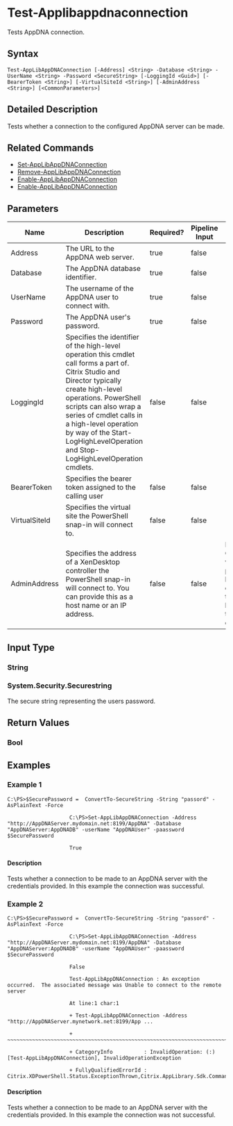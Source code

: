 ﻿
# Test-Applibappdnaconnection
Tests AppDNA connection.
## Syntax
```
Test-AppLibAppDNAConnection [-Address] <String> -Database <String> -UserName <String> -Password <SecureString> [-LoggingId <Guid>] [-BearerToken <String>] [-VirtualSiteId <String>] [-AdminAddress <String>] [<CommonParameters>]
```
## Detailed Description
Tests whether a connection to the configured AppDNA server can be made.


## Related Commands

* [Set-AppLibAppDNAConnection](../Set-AppLibAppDNAConnection/)
* [Remove-AppLibAppDNAConnection](../Remove-AppLibAppDNAConnection/)
* [Enable-AppLibAppDNAConnection](../Enable-AppLibAppDNAConnection/)
* [Enable-AppLibAppDNAConnection](../Enable-AppLibAppDNAConnection/)
## Parameters
| Name   | Description | Required? | Pipeline Input | Default Value |
| --- | --- | --- | --- | --- |
| Address | The URL to the AppDNA web server. | true | false |  |
| Database | The AppDNA database identifier. | true | false |  |
| UserName | The username of the AppDNA user to connect with. | true | false |  |
| Password | The AppDNA user's password. | true | false |  |
| LoggingId | Specifies the identifier of the high-level operation this cmdlet call forms a part of. Citrix Studio and Director typically create high-level operations. PowerShell scripts can also wrap a series of cmdlet calls in a high-level operation by way of the Start-LogHighLevelOperation and Stop-LogHighLevelOperation cmdlets. | false | false |  |
| BearerToken | Specifies the bearer token assigned to the calling user | false | false |  |
| VirtualSiteId | Specifies the virtual site the PowerShell snap-in will connect to. | false | false |  |
| AdminAddress | Specifies the address of a XenDesktop controller the PowerShell snap-in will connect to. You can provide this as a host name or an IP address. | false | false | Localhost. Once a value is provided by any cmdlet, this value becomes the default. |

## Input Type

### String

### System.Security.Securestring
The secure string representing the users password.
## Return Values

### Bool

## Examples

### Example 1
```
C:\PS>$SecurePassword =  ConvertTo-SecureString -String "passord" -AsPlainText -Force

                    C:\PS>Set-AppLibAppDNAConnection -Address "http://AppDNAServer.mydomain.net:8199/AppDNA" -Database "AppDNAServer:AppDNADB" -userName "AppDNAUser" -paassword $SecurePassword

                    True
```
#### Description
Tests whether a connection to be made to an AppDNA server with the credentials provided. In this example the connection was successful.
### Example 2
```
C:\PS>$SecurePassword =  ConvertTo-SecureString -String "passord" -AsPlainText -Force

                    C:\PS>Set-AppLibAppDNAConnection -Address "http://AppDNAServer.mydomain.net:8199/AppDNA" -Database "AppDNAServer:AppDNADB" -userName "AppDNAUser" -paassword $SecurePassword

                    False

                    Test-AppLibAppDNAConnection : An exception occurred.  The associated message was Unable to connect to the remote server

                    At line:1 char:1

                    + Test-AppLibAppDNAConnection -Address "http://AppDNAServer.mynetwork.net:8199/App ...

                    + ~~~~~~~~~~~~~~~~~~~~~~~~~~~~~~~~~~~~~~~~~~~~~~~~~~~~~~~~~~~~~~~~~~~~~~~~~~~~~~~~

                    + CategoryInfo          : InvalidOperation: (:) [Test-AppLibAppDNAConnection], InvalidOperationException

                    + FullyQualifiedErrorId : Citrix.XDPowerShell.Status.ExceptionThrown,Citrix.AppLibrary.Sdk.Commands.TestAppLibAppDNAConnectionCommand
```
#### Description
Tests whether a connection to be made to an AppDNA server with the credentials provided. In this example the connection was not successful.
